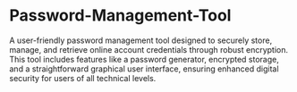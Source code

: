 # Password-Management-Tool
A user-friendly password management tool designed to securely store, manage, and retrieve online account credentials through robust encryption. This tool includes features like a password generator, encrypted storage, and a straightforward graphical user interface, ensuring enhanced digital security for users of all technical levels.
